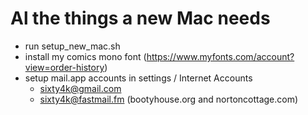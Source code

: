 # Al the things a new Mac needs

* run setup_new_mac.sh
* install my comics mono font (https://www.myfonts.com/account?view=order-history)
* setup mail.app accounts in settings / Internet Accounts
	* sixty4k@gmail.com
	* sixty4k@fastmail.fm (bootyhouse.org and nortoncottage.com)
